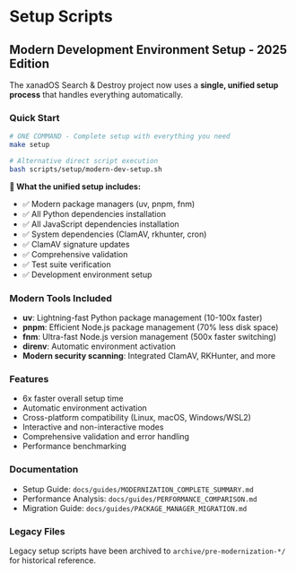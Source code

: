 # Setup Scripts

## Modern Development Environment Setup - 2025 Edition

The xanadOS Search & Destroy project now uses a **single, unified setup process**
that handles everything automatically.

### Quick Start

```bash
# ONE COMMAND - Complete setup with everything you need
make setup

# Alternative direct script execution
bash scripts/setup/modern-dev-setup.sh
```

**🎯 What the unified setup includes:**

- ✅ Modern package managers (uv, pnpm, fnm)
- ✅ All Python dependencies installation
- ✅ All JavaScript dependencies installation
- ✅ System dependencies (ClamAV, rkhunter, cron)
- ✅ ClamAV signature updates
- ✅ Comprehensive validation
- ✅ Test suite verification
- ✅ Development environment setup

### Modern Tools Included

- **uv**: Lightning-fast Python package management (10-100x faster)
- **pnpm**: Efficient Node.js package management (70% less disk space)
- **fnm**: Ultra-fast Node.js version management (500x faster switching)
- **direnv**: Automatic environment activation
- **Modern security scanning**: Integrated ClamAV, RKHunter, and more

### Features

- 6x faster overall setup time
- Automatic environment activation
- Cross-platform compatibility (Linux, macOS, Windows/WSL2)
- Interactive and non-interactive modes
- Comprehensive validation and error handling
- Performance benchmarking

### Documentation

- Setup Guide: `docs/guides/MODERNIZATION_COMPLETE_SUMMARY.md`
- Performance Analysis: `docs/guides/PERFORMANCE_COMPARISON.md`
- Migration Guide: `docs/guides/PACKAGE_MANAGER_MIGRATION.md`

### Legacy Files

Legacy setup scripts have been archived to `archive/pre-modernization-*/`
for historical reference.
